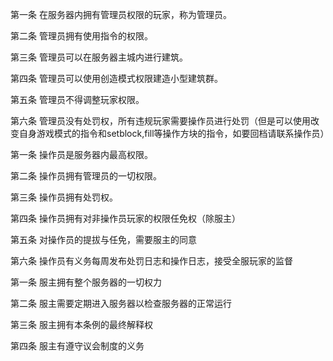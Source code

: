 第一条 在服务器内拥有管理员权限的玩家，称为管理员。

第二条 管理员拥有使用指令的权限。

第三条 管理员可以在服务器主城内进行建筑。

第四条 管理员可以使用创造模式权限建造小型建筑群。

第五条 管理员不得调整玩家权限。

第六条 管理员没有处罚权，所有违规玩家需要操作员进行处罚（但是可以使用改变自身游戏模式的指令和setblock,fill等操作方块的指令，如要回档请联系操作员）


第一条 操作员是服务器内最高权限。

第二条 操作员拥有管理员的一切权限。

第三条 操作员拥有处罚权。

第四条 操作员拥有对非操作员玩家的权限任免权（除服主）

第五条 对操作员的提拔与任免，需要服主的同意

第六条 操作员有义务每周发布处罚日志和操作日志，接受全服玩家的监督


第一条 服主拥有整个服务器的一切权力

第二条 服主需要定期进入服务器以检查服务器的正常运行

第三条 服主拥有本条例的最终解释权

第四条 服主有遵守议会制度的义务

